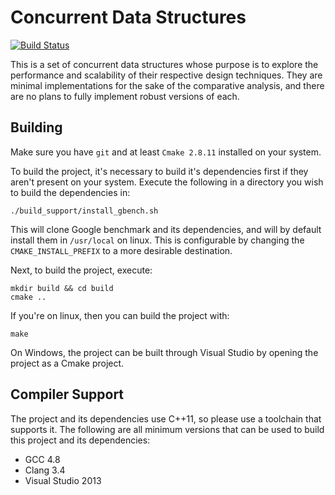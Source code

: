 # Concurrent Data Structures

[![Build Status](https://travis-ci.org/Hoshiningen/concurrent-data-structures.svg?branch=master)](https://travis-ci.org/Hoshiningen/concurrent-data-structures)

This is a set of concurrent data structures whose purpose is to explore the performance and scalability of their respective design techniques. They are minimal implementations for the sake of the comparative analysis, and there are no plans to fully implement robust versions of each.

## Building

Make sure you have `git` and at least `Cmake 2.8.11` installed on your system.

To build the project, it's necessary to build it's dependencies first if they aren't present on your system. Execute the following in a directory you wish to build the dependencies in:

```shel
./build_support/install_gbench.sh
```

This will clone Google benchmark and its dependencies, and will by default install them in `/usr/local` on linux. This is configurable by changing the `CMAKE_INSTALL_PREFIX` to a more desirable destination.

Next, to build the project, execute:

```
mkdir build && cd build
cmake ..
```

If you're on linux, then you can build the project with:

```
make
```

On Windows, the project can be built through Visual Studio by opening the project as a Cmake project.

## Compiler Support

The project and its dependencies use C++11, so please use a toolchain that supports it. The following are all minimum versions that can be used to build this project and its dependencies:

* GCC 4.8
* Clang 3.4
* Visual Studio 2013
